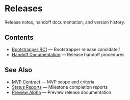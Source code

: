# Releases

Release notes, handoff documentation, and version history.

## Contents

- [Bootstrapper RC1](./bootstrapper-rc1.md) — Bootstrapper release candidate 1
- [Handoff Documentation](./README-HANDOFF.md) — Release handoff procedures

## See Also

- [MVP Contract](../mvp/01-mvp-contract.md) — MVP scope and criteria
- [Status Reports](../status/) — Milestone completion reports
- [Preview Alpha](../preview/alpha/) — Preview release documentation

